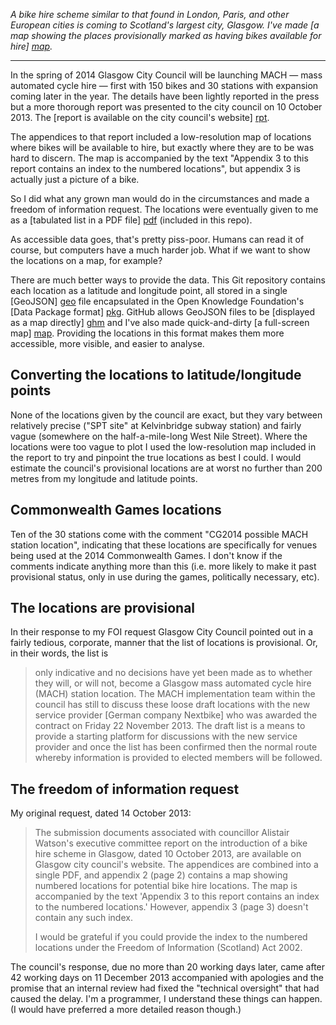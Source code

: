 *A bike hire scheme similar to that found in London, Paris, and other
European cities is coming to Scotland's largest city, Glasgow. I've made
[a map showing the places provisionally marked as having bikes available
for hire] [map].*

---

In the spring of 2014 Glasgow City Council will be launching MACH — mass
automated cycle hire — first with 150 bikes and 30 stations with
expansion coming later in the year. The details have been lightly
reported in the press but a more thorough report was presented to the
city council on 10 October 2013. The [report is available on the city
council's website] [rpt].

The appendices to that report included a low-resolution map of locations
where bikes will be available to hire, but exactly where they are to be
was hard to discern. The map is accompanied by the text "Appendix 3 to
this report contains an index to the numbered locations", but appendix 3
is actually just a picture of a bike.

So I did what any grown man would do in the circumstances and made a
freedom of information request. The locations were eventually given to
me as a [tabulated list in a PDF file] [pdf] (included in this repo).

As accessible data goes, that's pretty piss-poor. Humans can read it of
course, but computers have a much harder job. What if we want to
show the locations on a map, for example?

There are much better ways to provide the data. This Git repository
contains each location as a latitude and longitude point, all stored in
a single [GeoJSON] [geo] file encapsulated in the Open Knowledge
Foundation's [Data Package format] [pkg]. GitHub allows GeoJSON files to
be [displayed as a map directly] [ghm] and I've also made
quick-and-dirty [a full-screen map] [map]. Providing the locations in
this format makes them more accessible, more visible, and easier to
analyse.


Converting the locations to latitude/longitude points
-----------------------------------------------------

None of the locations given by the council are exact, but they vary
between relatively precise ("SPT site" at Kelvinbridge subway station)
and fairly vague (somewhere on the half-a-mile-long West Nile Street).
Where the locations were too vague to plot I used the low-resolution map
included in the report to try and pinpoint the true locations as best I
could. I would estimate the council's provisional locations are at worst
no further than 200 metres from my longitude and latitude points.


Commonwealth Games locations
----------------------------

Ten of the 30 stations come with the comment "CG2014 possible MACH
station location", indicating that these locations are specifically for
venues being used at the 2014 Commonwealth Games. I don't know if the
comments indicate anything more than this (i.e. more likely to make it
past provisional status, only in use during the games, politically
necessary, etc).


The locations are provisional
-----------------------------

In their response to my FOI request Glasgow City Council pointed out in
a fairly tedious, corporate, manner that the list of locations is
provisional. Or, in their words, the list is

> only indicative and no decisions have yet been made as to whether they
> will, or will not, become a Glasgow mass automated cycle hire (MACH)
> station location. The MACH implementation team within the council has
> still to discuss these loose draft locations with the new service
> provider [German company Nextbike] who was awarded the contract on
> Friday 22 November 2013. The draft list is a means to provide a
> starting platform for discussions with the new service provider and
> once the list has been confirmed then the normal route whereby
> information is provided to elected members will be followed.


The freedom of information request
----------------------------------

My original request, dated 14 October 2013:

> The submission documents associated with councillor Alistair Watson's
> executive committee report on the introduction of a bike hire scheme
> in Glasgow, dated 10 October 2013, are available on Glasgow city
> council's website. The appendices are combined into a single PDF, and
> appendix 2 (page 2) contains a map showing numbered locations for
> potential bike hire locations. The map is accompanied by the text
> 'Appendix 3 to this report contains an index to the numbered
> locations.' However, appendix 3 (page 3) doesn't contain any such
> index.
> 
> I would be grateful if you could provide the index to the numbered
> locations under the Freedom of Information (Scotland) Act 2002.

The council's response, due no more than 20 working days later, came
after 42 working days on 11 December 2013 accompanied with apologies and
the promise that an internal review had fixed the "technical oversight"
that had caused the delay. I'm a programmer, I understand these things
can happen. (I would have preferred a more detailed reason though.)


[map]: http://bl.ocks.org/flother/raw/8185796/
[rpt]: http://www.glasgow.gov.uk/councillorsandcommittees/submissiondocuments.asp?submissionid=65178
[pdf]: http://github.com/flother/glasgow-cycle-hire/raw/master/foi_station_list.pdf
[geo]: http://geojson.org/
[pkg]: http://data.okfn.org/standards/data-package
[ghm]: https://github.com/flother/glasgow-cycle-hire/blob/master/stations.geojson